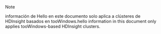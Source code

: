 > [!NOTE]
> <span data-ttu-id="764b6-101">información de Hello en este documento solo aplica a clústeres de HDInsight basados en tooWindows.</span><span class="sxs-lookup"><span data-stu-id="764b6-101">hello information in this document only applies tooWindows-based HDInsight clusters.</span></span>
> 
> 

